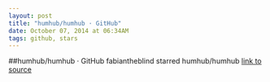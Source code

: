 ```yaml
---
layout: post
title: "humhub/humhub · GitHub"
date: October 07, 2014 at 06:34AM
tags: github, stars
---
```

##humhub/humhub · GitHub
fabiantheblind starred humhub/humhub
[link to source](http://ift.tt/1CBBfxq) 

